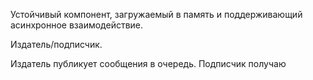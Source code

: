 Устойчивый компонент, загружаемый в память и поддерживающий асинхронное взаимодействие.

Издатель/подписчик.

Издатель публикует сообщения в очередь.
Подписчик получаю